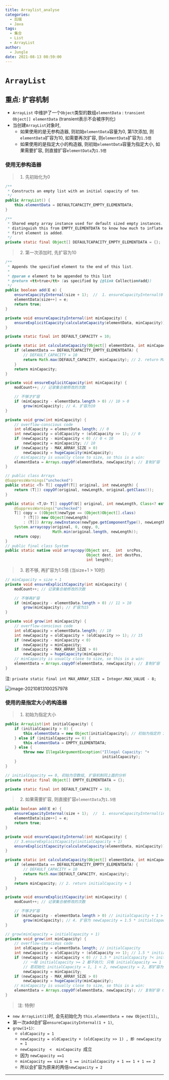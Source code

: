 ```yaml
---
title: Arraylist_analyse
categories:
  - 后端
  - Java
tags:
  - 集合
  - List
  - ArrayList
author:
  - Jungle
date: 2021-08-13 08:59:00
---
```


# `ArrayList`

## 重点: 扩容机制

- `ArrayList` 中维护了一个`Object`类型的数组`elementData` : `transient Object[] elementData` (transient表示不会被序列化)
- 当创建`ArrayList`对象时,
  - 如果使用的是无参构造器, 则初始`elementData`容量为0, 第1次添加, 则`elementData`扩容为10, 如需要再次扩容, 则`elementData`扩容为`1.5倍`
  - 如果使用的是指定大小的构造器, 则初始`elementData`容量为指定大小, 如果需要扩容, 则直接扩容`elementData`为`1.5倍`

### 使用无参构造器

> 1. 先初始化为0

```java
/**
 * Constructs an empty list with an initial capacity of ten.
 */
public ArrayList() {
    this.elementData = DEFAULTCAPACITY_EMPTY_ELEMENTDATA;
}

/**
 * Shared empty array instance used for default sized empty instances. We
 * distinguish this from EMPTY_ELEMENTDATA to know how much to inflate when
 * first element is added.
 */
private static final Object[] DEFAULTCAPACITY_EMPTY_ELEMENTDATA = {};
```

> 2. 第一次添加时, 先扩容为10

```java
/**
 * Appends the specified element to the end of this list.
 *
 * @param e element to be appended to this list
 * @return <tt>true</tt> (as specified by {@link Collection#add})
 */
public boolean add(E e) {
    ensureCapacityInternal(size + 1);  //  1. ensureCapacityInternal(0 + 1)
    elementData[size++] = e;
    return true;
}

private void ensureCapacityInternal(int minCapacity) {
    ensureExplicitCapacity(calculateCapacity(elementData, minCapacity)); // 3.ensureExplicitCapacity(10)
}

private static final int DEFAULT_CAPACITY = 10;

private static int calculateCapacity(Object[] elementData, int minCapacity) { // minCapacity == 1
    if (elementData == DEFAULTCAPACITY_EMPTY_ELEMENTDATA) {
        // DEFAULT_CAPACITY = 10
        return Math.max(DEFAULT_CAPACITY, minCapacity); // 2. return Math.max(10, 1)
    }
    return minCapacity;
}

private void ensureExplicitCapacity(int minCapacity) {
    modCount++; // 记录集合被修改的次数

    // 不够才扩容
    if (minCapacity - elementData.length > 0) // 10 > 0
        grow(minCapacity); // 4. 扩容为10
}

private void grow(int minCapacity) {
    // overflow-conscious code
    int oldCapacity = elementData.length; // 0
    int newCapacity = oldCapacity + (oldCapacity >> 1); // 0
    if (newCapacity - minCapacity < 0) // 0 < 10
        newCapacity = minCapacity; // 10
    if (newCapacity - MAX_ARRAY_SIZE > 0)
        newCapacity = hugeCapacity(minCapacity);
    // minCapacity is usually close to size, so this is a win:
    elementData = Arrays.copyOf(elementData, newCapacity); // 复制扩容
}

// public class Arrays
@SuppressWarnings("unchecked")
public static <T> T[] copyOf(T[] original, int newLength) {
    return (T[]) copyOf(original, newLength, original.getClass());
}

public static <T,U> T[] copyOf(U[] original, int newLength, Class<? extends T[]> newType) {
    @SuppressWarnings("unchecked")
    T[] copy = ((Object)newType == (Object)Object[].class)
        ? (T[]) new Object[newLength]
        : (T[]) Array.newInstance(newType.getComponentType(), newLength);
    System.arraycopy(original, 0, copy, 0,
                     Math.min(original.length, newLength));
    return copy;
}
// public final class System
public static native void arraycopy(Object src,  int  srcPos,
                                    Object dest, int destPos,
                                    int length);
```

> 3. 若不够, 再扩容为1.5倍 (当size+1 > 10时)

``` java
// minCapacity = size + 1
private void ensureExplicitCapacity(int minCapacity) {
    modCount++; // 记录集合被修改的次数

    // 不够再扩容
    if (minCapacity - elementData.length > 0) // 11 > 10
        grow(minCapacity); // 扩容为15
}

private void grow(int minCapacity) {
    // overflow-conscious code
    int oldCapacity = elementData.length; // 10
    int newCapacity = oldCapacity + (oldCapacity >> 1); // 15
    if (newCapacity - minCapacity < 0)
        newCapacity = minCapacity; 
    if (newCapacity - MAX_ARRAY_SIZE > 0)
        newCapacity = hugeCapacity(minCapacity);
    // minCapacity is usually close to size, so this is a win:
    elementData = Arrays.copyOf(elementData, newCapacity); // 复制扩容
}
```

注: `private static final int MAX_ARRAY_SIZE = Integer.MAX_VALUE - 8;`

![image-20210813100257978](./Arraylist-analyse/image-20210813100257978-1676050588458-6.png)



### 使用的是指定大小的构造器

> 1. 初始为指定大小

```java
public ArrayList(int initialCapacity) {
    if (initialCapacity > 0) {
        this.elementData = new Object[initialCapacity]; // 初始为指定的 initialCapacity 大小
    } else if (initialCapacity == 0) {
        this.elementData = EMPTY_ELEMENTDATA; 
    } else {
        throw new IllegalArgumentException("Illegal Capacity: "+
                                           initialCapacity);
    }
}

// initialCapacity == 0, 初始为空数组, 扩容机制同上面的分析
private static final Object[] EMPTY_ELEMENTDATA = {};

private static final int DEFAULT_CAPACITY = 10;
```

> 2. 如果需要扩容, 则直接扩容`elementData`为`1.5倍` 

``` java
public boolean add(E e) {
    ensureCapacityInternal(size + 1);  //  1. ensureCapacityInternal(initialCapacity + 1)
    elementData[size++] = e;
    return true;
}

private void ensureCapacityInternal(int minCapacity) {
    // 3.ensureExplicitCapacity(initialCapacity + 1)
    ensureExplicitCapacity(calculateCapacity(elementData, minCapacity)); 
}

private static int calculateCapacity(Object[] elementData, int minCapacity) { 
    if (elementData == DEFAULTCAPACITY_EMPTY_ELEMENTDATA) {
        // DEFAULT_CAPACITY = 10
        return Math.max(DEFAULT_CAPACITY, minCapacity);
    }
    return minCapacity; // 2. return initialCapacity + 1
}

private void ensureExplicitCapacity(int minCapacity) {
    modCount++; // 记录集合被修改的次数

    // 不够才扩容
    if (minCapacity - elementData.length > 0) // initialCapacity + 1 > initialCapacity
        grow(minCapacity); // 4. 扩容为 newCapacity = 1.5 * initialCapacity
}

// grow(minCapacity = initialCapacity + 1)
private void grow(int minCapacity) {
    // overflow-conscious code
    int oldCapacity = elementData.length; // initialCapacity
    int newCapacity = oldCapacity + (oldCapacity >> 1); // 1.5 * initialCapacity
    if (newCapacity - minCapacity < 0) // 1.5 * initialCapacity ?< initialCapacity+1
        // 一般 initialCapacity >= 2 都不执行; 只有 initialCapacity == 1 时 才会小于.
        // 若初始化 initialCapacity = 1, 1 < 2, newCapacity = 2, 即扩容为原来的2倍, 此为特例.
        newCapacity = minCapacity;
    if (newCapacity - MAX_ARRAY_SIZE > 0)
        newCapacity = hugeCapacity(minCapacity);
    // minCapacity is usually close to size, so this is a win:
    elementData = Arrays.copyOf(elementData, newCapacity); // 复制扩容 newCapacity = 1.5 * initialCapacity
}
```

> 注:  特例!

- `new ArrayList(1)`时, 会先初始化为 `this.elementData = new Object[1];`,
- 第一次add会扩容`ensureCapacityInternal(1 + 1)`, 
- `grow(1+1)`: 
  - `oldCapacity = 1`  
  - `newCapacity = oldCapacity + (oldCapacity >> 1) , 即 newCapacity = 1`
  -  `newCapacity  <  minCapacity `成立
    - 因为 `newCapacity ==1`
    - `minCapacity == size + 1 == initialCapacity + 1 == 1 + 1 == 2`
  - 所以会扩容为原来的两倍`newCapacity = 2`

---



























